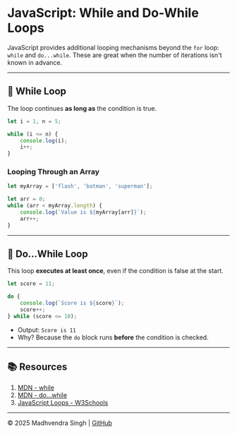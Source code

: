 #  JavaScript: While and Do-While Loops

JavaScript provides additional looping mechanisms beyond the `for` loop: `while` and `do...while`. These are great when the number of iterations isn't known in advance.

---

## 🔁 While Loop

The loop continues **as long as** the condition is true.

```javascript
let i = 1, n = 5;

while (i <= n) {
    console.log(i);
    i++;
}
```

### Looping Through an Array

```javascript
let myArray = ['flash', 'batman', 'superman'];

let arr = 0;
while (arr < myArray.length) {
    console.log(`Value is ${myArray[arr]}`);
    arr++;
}
```

---

## 🔄 Do...While Loop

This loop **executes at least once**, even if the condition is false at the start.

```javascript
let score = 11;

do {
    console.log(`Score is ${score}`);
    score++;
} while (score <= 10);
```

- Output: `Score is 11`
- Why? Because the `do` block runs **before** the condition is checked.

---

## 📚 Resources

1. [MDN - while](https://developer.mozilla.org/en-US/docs/Web/JavaScript/Reference/Statements/while)
2. [MDN - do...while](https://developer.mozilla.org/en-US/docs/Web/JavaScript/Reference/Statements/do...while)
3. [JavaScript Loops - W3Schools](https://www.w3schools.com/js/js_loop_while.asp)

---

© 2025 Madhvendra Singh | [GitHub](https://github.com/madhvendrasingh007)
